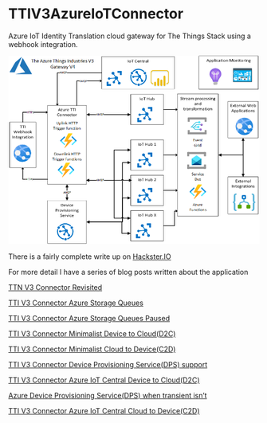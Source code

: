 # TTIV3AzureIoTConnector
Azure IoT Identity Translation cloud gateway for The Things Stack using a webhook integration.

![TTI Gateway Webhook based Architecure](TTIV3GatewayV4.5.png)

There is a fairly complete write up on [Hackster.IO](https://www.hackster.io/KiwiBryn/the-things-industries-tti-v3-azure-iot-connector-revisited-db93e8) 

For more detail I have a series of blog posts written about the application

[TTN V3 Connector Revisited](http://blog.devmobile.co.nz/2021/10/04/ttn-v3-connector-revisited/)

[TTI V3 Connector Azure Storage Queues](http://blog.devmobile.co.nz/2021/10/20/tti-v3-connector-azure-storage-queues/)

[TTI V3 Connector Azure Storage Queues Paused](http://blog.devmobile.co.nz/2021/10/23/tti-v3-connector-azure-storage-queues-paused/)

[TTI V3 Connector Minimalist Device to Cloud(D2C)](http://blog.devmobile.co.nz/2021/10/28/tti-v3-connector-minimalist-device-to-cloud/)

[TTI V3 Connector Minimalist Cloud to Device(C2D)](http://blog.devmobile.co.nz/2021/10/31/tti-v3-connector-minimalist-cloud-to-devicec2d/)

[TTI V3 Connector Device Provisioning Service(DPS) support](http://blog.devmobile.co.nz/2021/11/03/tti-v3-connector-device-provisioning-servicedps-support/)

[TTI V3 Connector Azure IoT Central Device to Cloud(D2C)](http://blog.devmobile.co.nz/2021/11/04/tti-v3-connector-cloud-to-devicec2d/)

[Azure Device Provisioning Service(DPS) when transient isn’t](http://blog.devmobile.co.nz/2021/11/14/azure-device-provisioning-servicedps-when-transient-isnt/)

[TTI V3 Connector Azure IoT Central Cloud to Device(C2D)](http://blog.devmobile.co.nz/2021/11/17/tti-v3-connector-azure-iot-central-cloud-to-devicec2d/)

